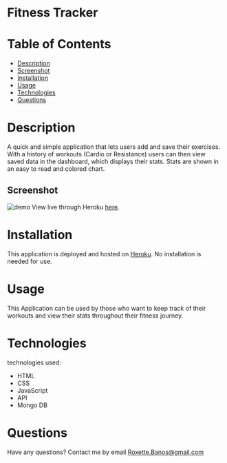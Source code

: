 # Fitness Tracker 

# Table of Contents

  * [Description](#Description)
  * [Screenshot](#Screenshot)
  * [Installation](#Installation)
  * [Usage](#Usage)
  * [Technologies](#Technologies)
  * [Questions](#Questions)

# Description
A quick and simple application that lets users add and save their exercises. With a history of workouts (Cardio or Resistance) users can then view saved data in the dashboard, which displays their stats. Stats are shown in an easy to read and colored chart. 

## Screenshot


![demo](https://github.com/chavelyo3/Fitness-Tracker/blob/main/public/img/Fitness%20Tracker.gif?raw=true)
View live through Heroku [here](https://infinite-spire-28991.herokuapp.com/).


# Installation
This application is deployed and hosted on [Heroku](https://infinite-spire-28991.herokuapp.com/). No installation is needed for use. 

# Usage
This Application can be used by those who want to keep track of their workouts and view their stats throughout their fitness journey. 

# Technologies
technologies used:
* HTML 
* CSS 
* JavaScript
* API 
* Mongo DB


# Questions
Have any questions? Contact me by email Roxette.Banos@gmail.com